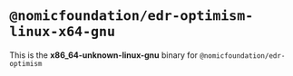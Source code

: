 # `@nomicfoundation/edr-optimism-linux-x64-gnu`

This is the **x86_64-unknown-linux-gnu** binary for `@nomicfoundation/edr-optimism`
